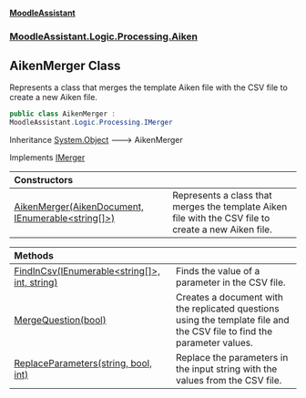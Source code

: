 #### [MoodleAssistant](index.md 'index')
### [MoodleAssistant.Logic.Processing.Aiken](MoodleAssistant.Logic.Processing.Aiken.md 'MoodleAssistant.Logic.Processing.Aiken')

## AikenMerger Class

Represents a class that merges the template Aiken file with the CSV file to create a new Aiken file.

```csharp
public class AikenMerger :
MoodleAssistant.Logic.Processing.IMerger
```

Inheritance [System.Object](https://docs.microsoft.com/en-us/dotnet/api/System.Object 'System.Object') &#129106; AikenMerger

Implements [IMerger](MoodleAssistant.Logic.Processing.IMerger.md 'MoodleAssistant.Logic.Processing.IMerger')

| Constructors | |
| :--- | :--- |
| [AikenMerger(AikenDocument, IEnumerable&lt;string[]&gt;)](MoodleAssistant.Logic.Processing.Aiken.AikenMerger.AikenMerger(AikenDoc.AikenDocument,System.Collections.Generic.IEnumerable_string[]_).md 'MoodleAssistant.Logic.Processing.Aiken.AikenMerger.AikenMerger(AikenDoc.AikenDocument, System.Collections.Generic.IEnumerable<string[]>)') | Represents a class that merges the template Aiken file with the CSV file to create a new Aiken file. |

| Methods | |
| :--- | :--- |
| [FindInCsv(IEnumerable&lt;string[]&gt;, int, string)](MoodleAssistant.Logic.Processing.Aiken.AikenMerger.FindInCsv(System.Collections.Generic.IEnumerable_string[]_,int,string).md 'MoodleAssistant.Logic.Processing.Aiken.AikenMerger.FindInCsv(System.Collections.Generic.IEnumerable<string[]>, int, string)') | Finds the value of a parameter in the CSV file. |
| [MergeQuestion(bool)](MoodleAssistant.Logic.Processing.Aiken.AikenMerger.MergeQuestion(bool).md 'MoodleAssistant.Logic.Processing.Aiken.AikenMerger.MergeQuestion(bool)') | Creates a document with the replicated questions using the template file and the CSV file to find the parameter values. |
| [ReplaceParameters(string, bool, int)](MoodleAssistant.Logic.Processing.Aiken.AikenMerger.ReplaceParameters(string,bool,int).md 'MoodleAssistant.Logic.Processing.Aiken.AikenMerger.ReplaceParameters(string, bool, int)') | Replace the parameters in the input string with the values from the CSV file. |
